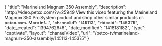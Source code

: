 {
    "title": "Marineland Magnum 350 Assembly",
    "description": "http:\/\/video.petco.com\/?v=25949 View this video featuring the Marineland Magnum 350 Pro System product and shop other similar products on petco.com. More inf...",
    "channelid": "145113",
    "videoid": "145375",
    "date_created": "1394762646",
    "date_modified": "1418181182",
    "type": "captivate",
    "layout": "channelVideo",
    "url": "\/petco-tv\/marineland-magnum-350-assembly\/145113-145375"
}